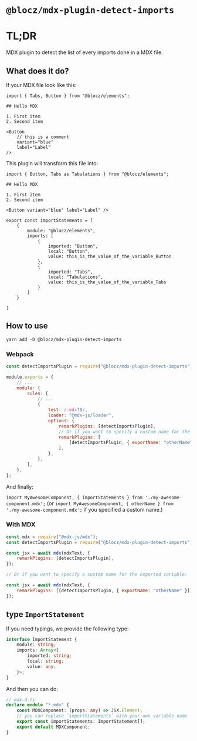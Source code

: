 # `@blocz/mdx-plugin-detect-imports`

# TL;DR

MDX plugin to detect the list of every imports done in a MDX file.

## What does it do?

If your MDX file look like this:

```mdx
import { Tabs, Button } from "@blocz/elements";

## Hello MDX

1. First item
2. Second item

<Button
    // this is a comment
    variant="blue"
    label="Label"
/>
```

This plugin will transform this file into:

```mdx
import { Button, Tabs as Tabulations } from "@blocz/elements";

## Hello MDX

1. First item
2. Second item

<Button variant="blue" label="Label" />

export const importStatements = [
    {
        module: "@blocz/elements",
        imports: [
            {
                imported: "Button",
                local: "Button",
                value: this_is_the_value_of_the_variable_Button
            },
            {
                imported: "Tabs",
                local: "Tabulations",
                value: this_is_the_value_of_the_variable_Tabs
            }
        ]
    }

]
```

## How to use

`yarn add -D @blocz/mdx-plugin-detect-imports`

### Webpack

```js
const detectImportsPlugin = require("@blocz/mdx-plugin-detect-imports");

module.exports = {
    // ...
    module: {
        rules: [
            // ...
            {
                test: /.mdx?$/,
                loader: "@mdx-js/loader",
                options: {
                    remarkPlugins: [detectImportsPlugin],
                    // Or if you want to specify a custom name for the exported variable:
                    remarkPlugins: [
                        [detectImportsPlugin, { exportName: "otherName" }],
                    ],
                },
            },
        ],
    },
};
```

And finally:

`import MyAwesomeComponent, { importStatements } from './my-awesome-component.mdx';`
(or `import MyAwesomeComponent, { otherName } from './my-awesome-component.mdx';` if you specified a custom name.)

### With MDX

```js
const mdx = require("@mdx-js/mdx");
const detectImportsPlugin = require("@blocz/mdx-plugin-detect-imports");

const jsx = await mdx(mdxText, {
    remarkPlugins: [detectImportsPlugin],
});

// Or if you want to specify a custom name for the exported variable:

const jsx = await mdx(mdxText, {
    remarkPlugins: [[detectImportsPlugin, { exportName: "otherName" }]],
});
```

## type `ImportStatement`

If you need typings, we provide the following type:

```typescript
interface ImportStatement {
    module: string;
    imports: Array<{
        imported: string;
        local: string;
        value: any;
    }>;
}
```

And then you can do:

```typescript
// mdx.d.ts
declare module "*.mdx" {
    const MDXComponent: (props: any) => JSX.Element;
    // you can replace `importStatements` with your own variable name
    export const importStatements: ImportStatement[];
    export default MDXComponent;
}
```
